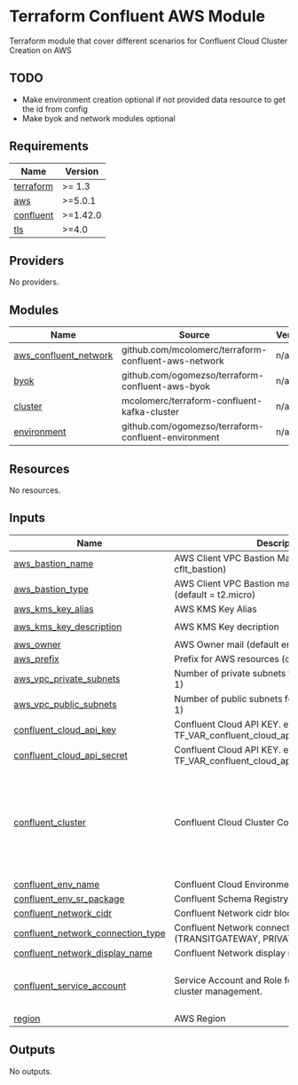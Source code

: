# Terraform Confluent AWS Module

Terraform module that cover different scenarios for Confluent Cloud Cluster Creation on AWS

## TODO

- Make environment creation optional if not provided data resource to get the id from config
- Make byok and network modules optional

<!-- BEGIN_TF_DOCS -->
## Requirements

| Name | Version |
|------|---------|
| <a name="requirement_terraform"></a> [terraform](#requirement\_terraform) | >= 1.3 |
| <a name="requirement_aws"></a> [aws](#requirement\_aws) | >=5.0.1 |
| <a name="requirement_confluent"></a> [confluent](#requirement\_confluent) | >=1.42.0 |
| <a name="requirement_tls"></a> [tls](#requirement\_tls) | >=4.0 |

## Providers

No providers.

## Modules

| Name | Source | Version |
|------|--------|---------|
| <a name="module_aws_confluent_network"></a> [aws\_confluent\_network](#module\_aws\_confluent\_network) | github.com/mcolomerc/terraform-confluent-aws-network | n/a |
| <a name="module_byok"></a> [byok](#module\_byok) | github.com/ogomezso/terraform-confluent-aws-byok | n/a |
| <a name="module_cluster"></a> [cluster](#module\_cluster) | mcolomerc/terraform-confluent-kafka-cluster | n/a |
| <a name="module_environment"></a> [environment](#module\_environment) | github.com/ogomezso/terraform-confluent-environment | n/a |

## Resources

No resources.

## Inputs

| Name | Description | Type | Default | Required |
|------|-------------|------|---------|:--------:|
| <a name="input_aws_bastion_name"></a> [aws\_bastion\_name](#input\_aws\_bastion\_name) | AWS Client VPC Bastion Machine Name (default = cflt\_bastion) | `string` | `"cflt_bastion"` | no |
| <a name="input_aws_bastion_type"></a> [aws\_bastion\_type](#input\_aws\_bastion\_type) | AWS Client VPC Bastion machine instance type (default = t2.micro) | `string` | `"t2.micro"` | no |
| <a name="input_aws_kms_key_alias"></a> [aws\_kms\_key\_alias](#input\_aws\_kms\_key\_alias) | AWS KMS Key Alias | `string` | `"cflt_byok_key"` | no |
| <a name="input_aws_kms_key_description"></a> [aws\_kms\_key\_description](#input\_aws\_kms\_key\_description) | AWS KMS Key decription | `string` | `"Confluent BYOK key"` | no |
| <a name="input_aws_owner"></a> [aws\_owner](#input\_aws\_owner) | AWS Owner mail (default empty) | `string` | `""` | no |
| <a name="input_aws_prefix"></a> [aws\_prefix](#input\_aws\_prefix) | Prefix for AWS resources (default cflt) | `string` | `"cflt"` | no |
| <a name="input_aws_vpc_private_subnets"></a> [aws\_vpc\_private\_subnets](#input\_aws\_vpc\_private\_subnets) | Number of private subnets for AWS VPC (default = 1) | `number` | `1` | no |
| <a name="input_aws_vpc_public_subnets"></a> [aws\_vpc\_public\_subnets](#input\_aws\_vpc\_public\_subnets) | Number of public subnets for AWS VPC (default = 1) | `number` | `1` | no |
| <a name="input_confluent_cloud_api_key"></a> [confluent\_cloud\_api\_key](#input\_confluent\_cloud\_api\_key) | Confluent Cloud API KEY. export TF\_VAR\_confluent\_cloud\_api\_key="API\_KEY" | `string` | n/a | yes |
| <a name="input_confluent_cloud_api_secret"></a> [confluent\_cloud\_api\_secret](#input\_confluent\_cloud\_api\_secret) | Confluent Cloud API KEY. export TF\_VAR\_confluent\_cloud\_api\_secret="API\_SECRET" | `string` | n/a | yes |
| <a name="input_confluent_cluster"></a> [confluent\_cluster](#input\_confluent\_cluster) | Confluent Cloud Cluster Configuration | <pre>object({<br>    display_name = string<br>    availability = string<br>    cloud        = string<br>    region       = string<br>    type         = string<br>    cku          = optional(string)<br>    config       = optional(map(string))<br>  })</pre> | n/a | yes |
| <a name="input_confluent_env_name"></a> [confluent\_env\_name](#input\_confluent\_env\_name) | Confluent Cloud Environment Name | `string` | n/a | yes |
| <a name="input_confluent_env_sr_package"></a> [confluent\_env\_sr\_package](#input\_confluent\_env\_sr\_package) | Confluent Schema Registry Package | `string` | n/a | yes |
| <a name="input_confluent_network_cidr"></a> [confluent\_network\_cidr](#input\_confluent\_network\_cidr) | Confluent Network cidr block | `string` | `""` | no |
| <a name="input_confluent_network_connection_type"></a> [confluent\_network\_connection\_type](#input\_confluent\_network\_connection\_type) | Confluent Network connection type (TRANSITGATEWAY, PRIVATELINK, PEERING) | `string` | `""` | no |
| <a name="input_confluent_network_display_name"></a> [confluent\_network\_display\_name](#input\_confluent\_network\_display\_name) | Confluent Network display name | `string` | `""` | no |
| <a name="input_confluent_service_account"></a> [confluent\_service\_account](#input\_confluent\_service\_account) | Service Account and Role for Confluent Cloud cluster management. | <pre>object({<br>    name = string<br>    role = string<br>  })</pre> | n/a | yes |
| <a name="input_region"></a> [region](#input\_region) | AWS Region | `string` | n/a | yes |

## Outputs

No outputs.
<!-- END_TF_DOCS -->